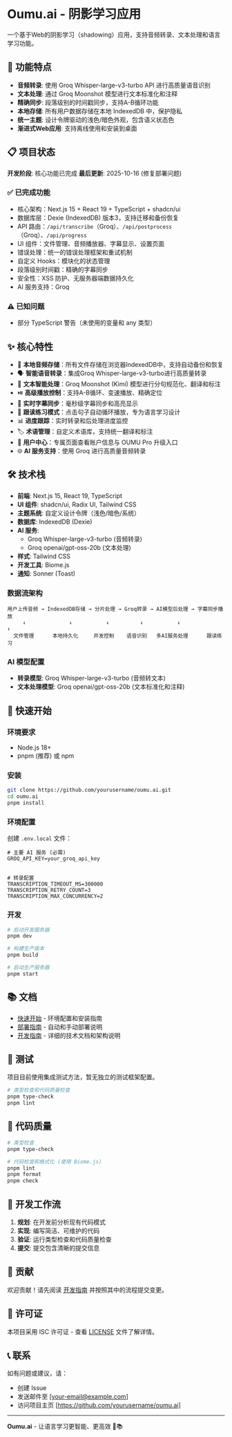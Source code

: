 # Oumu.ai - 阴影学习应用

一个基于Web的阴影学习（shadowing）应用，支持音频转录、文本处理和语言学习功能。

## 🚀 功能特点

- **音频转录**: 使用 Groq Whisper-large-v3-turbo API 进行高质量语音识别
- **文本处理**: 通过 Groq Moonshot 模型进行文本标准化和注释
- **精确同步**: 段落级别的时间戳同步，支持A-B循环功能
- **本地存储**: 所有用户数据存储在本地 IndexedDB 中，保护隐私
- **统一主题**: 设计令牌驱动的浅色/暗色外观，包含语义状态色
- **渐进式Web应用**: 支持离线使用和安装到桌面

## 📋 项目状态

**开发阶段**: 核心功能已完成
**最后更新**: 2025-10-16 (修复部署问题)

### ✅ 已完成功能
- 核心架构：Next.js 15 + React 19 + TypeScript + shadcn/ui
- 数据库层：Dexie (IndexedDB) 版本3，支持迁移和备份恢复
- API 路由：`/api/transcribe`（Groq）、`/api/postprocess`（Groq）、`/api/progress`
- UI 组件：文件管理、音频播放器、字幕显示、设置页面
- 错误处理：统一的错误处理框架和重试机制
- 自定义 Hooks：模块化的状态管理
- 段落级别时间戳：精确的字幕同步
- 安全性：XSS 防护、无服务器端数据持久化
- AI 服务支持：Groq

### ⚠️ 已知问题
- 部分 TypeScript 警告（未使用的变量和 any 类型）

## ✨ 核心特性

- 🎵 **本地音频存储**：所有文件存储在浏览器IndexedDB中，支持自动备份和恢复
- 🗣️ **智能语音转录**：集成Groq Whisper-large-v3-turbo进行高质量转录
- 🔄 **文本智能处理**：Groq Moonshot (Kimi) 模型进行分句规范化、翻译和标注
- ⏯️ **高级播放控制**：支持A-B循环、变速播放、精确定位
- 📝 **实时字幕同步**：毫秒级字幕同步和高亮显示
- 🎯 **跟读练习模式**：点击句子自动循环播放，专为语言学习设计
- 📊 **进度跟踪**：实时转录和后处理进度监控
- 🏷️ **术语管理**：自定义术语库，支持统一翻译和标注
- 👤 **用户中心**：专属页面查看账户信息与 OUMU Pro 升级入口
- 🌐 **AI 服务支持**：使用 Groq 进行高质量音频转录

## 🛠️ 技术栈

- **前端**: Next.js 15, React 19, TypeScript
- **UI 组件**: shadcn/ui, Radix UI, Tailwind CSS
- **主题系统**: 自定义设计令牌（浅色/暗色/系统）
- **数据库**: IndexedDB (Dexie)
- **AI 服务**:
  - Groq Whisper-large-v3-turbo (音频转录)
  - Groq openai/gpt-oss-20b (文本处理)
- **样式**: Tailwind CSS
- **开发工具**: Biome.js
- **通知**: Sonner (Toast)

### 数据流架构

```
用户上传音频 → IndexedDB存储 → 分片处理 → Groq转录 → AI模型后处理 → 字幕同步播放
     ↓              ↓           ↓          ↓           ↓              ↓
  文件管理      本地持久化     并发控制    语音识别   多AI服务处理      跟读练习
```

### AI 模型配置
- **转录模型**: Groq Whisper-large-v3-turbo (音频转文本)
- **文本处理模型**: Groq openai/gpt-oss-20b (文本标准化和注释)

## 🚀 快速开始

### 环境要求
- Node.js 18+
- pnpm (推荐) 或 npm

### 安装
```bash
git clone https://github.com/yourusername/oumu.ai.git
cd oumu.ai
pnpm install
```

### 环境配置
创建 `.env.local` 文件：
```env
# 主要 AI 服务 (必需)
GROQ_API_KEY=your_groq_api_key


# 转录配置
TRANSCRIPTION_TIMEOUT_MS=300000
TRANSCRIPTION_RETRY_COUNT=3
TRANSCRIPTION_MAX_CONCURRENCY=2
```

### 开发
```bash
# 启动开发服务器
pnpm dev

# 构建生产版本
pnpm build

# 启动生产服务器
pnpm start
```

## 📚 文档

- [快速开始](QUICK_START.md) - 环境配置和安装指南
- [部署指南](DEPLOYMENT.md) - 自动和手动部署说明
- [开发指南](CLAUDE.md) - 详细的技术文档和架构说明

## 🧪 测试

项目目前使用集成测试方法，暂无独立的测试框架配置。

```bash
# 类型检查和代码质量检查
pnpm type-check
pnpm lint
```

## 🎯 代码质量

```bash
# 类型检查
pnpm type-check

# 代码检查和格式化 (使用 Biome.js)
pnpm lint
pnpm format
pnpm check
```

## 🔧 开发工作流

1. **规划**: 在开发前分析现有代码模式
2. **实现**: 编写简洁、可维护的代码
3. **验证**: 运行类型检查和代码质量检查
4. **提交**: 提交包含清晰的提交信息

## 🤝 贡献

欢迎贡献！请先阅读 [开发指南](docs/DEVELOPMENT/README.md) 并按照其中的流程提交变更。

## 📄 许可证

本项目采用 ISC 许可证 - 查看 [LICENSE](LICENSE) 文件了解详情。

## 📞 联系

如有问题或建议，请：
- 创建 Issue
- 发送邮件至 [your-email@example.com]
- 访问项目主页 [https://github.com/yourusername/oumu.ai]

---

**Oumu.ai** - 让语言学习更智能、更高效 🎵📚
